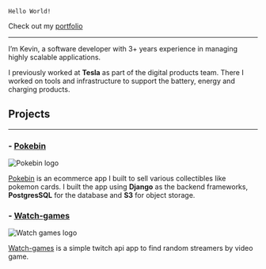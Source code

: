 ```
Hello World!
```
Check out my [portfolio](https://kevinparas.me/)

***

I’m Kevin, a software developer with 3+ years experience in managing highly scalable applications.

I previously worked at **Tesla** as part of the digital products team. There I worked on tools and infrastructure to support the battery, energy and charging products.

## Projects
***
### - [Pokebin](https://pokebin.app/)

![Pokebin logo](https://img.icons8.com/?size=100&id=64897&format=png&color=000000)

[Pokebin](https://pokebin.app/) is an ecommerce app I built to sell various collectibles like pokemon cards.
I built the app using **Django** as the backend frameworks, **PostgresSQL** for the database and **S3** for object storage.



### - [Watch-games](https://kevinsmhevin.github.io/watch-games/)

![Watch games logo](https://img.icons8.com/?size=100&id=81939&format=png&color=000000)

[Watch-games](https://kevinsmhevin.github.io/watch-games/) is a simple twitch api app to find random streamers by video game.
